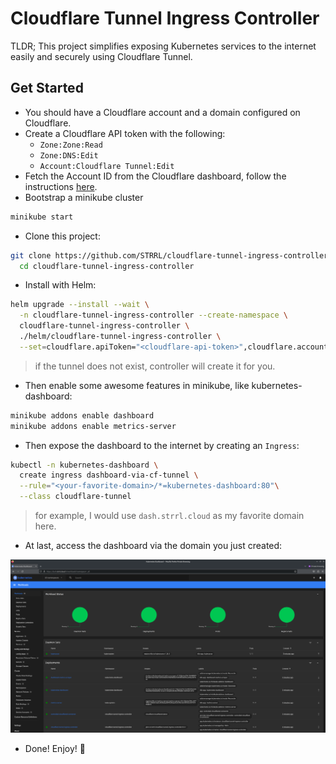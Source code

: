 # Cloudflare Tunnel Ingress Controller

TLDR; This project simplifies exposing Kubernetes services to the internet easily and securely using Cloudflare Tunnel.

## Get Started

- You should have a Cloudflare account and a domain configured on Cloudflare.
- Create a Cloudflare API token with the following:
  - `Zone:Zone:Read`
  - `Zone:DNS:Edit`
  - `Account:Cloudflare Tunnel:Edit`
- Fetch the Account ID from the Cloudflare dashboard, follow the instructions [here](https://developers.cloudflare.com/fundamentals/get-started/basic-tasks/find-account-and-zone-ids/).
- Bootstrap a minikube cluster

```bash
minikube start
```

- Clone this project:

```bash
git clone https://github.com/STRRL/cloudflare-tunnel-ingress-controller && \
  cd cloudflare-tunnel-ingress-controller
```

- Install with Helm:

```bash
helm upgrade --install --wait \
  -n cloudflare-tunnel-ingress-controller --create-namespace \
  cloudflare-tunnel-ingress-controller \
  ./helm/cloudflare-tunnel-ingress-controller \
  --set=cloudflare.apiToken="<cloudflare-api-token>",cloudflare.accountId="<cloudflare-account-id>",cloudflare.tunnelName="<your-favorite-tunnel-name>" 
```

> if the tunnel does not exist, controller will create it for you.

- Then enable some awesome features in minikube, like kubernetes-dashboard:

```bash
minikube addons enable dashboard
minikube addons enable metrics-server
```

- Then expose the dashboard to the internet by creating an `Ingress`:

```bash
kubectl -n kubernetes-dashboard \
  create ingress dashboard-via-cf-tunnel \
  --rule="<your-favorite-domain>/*=kubernetes-dashboard:80"\
  --class cloudflare-tunnel
```

> for example, I would use `dash.strrl.cloud` as my favorite domain here.

- At last, access the dashboard via the domain you just created:

![dash.strrl.cloud](./static/dash.strrl.cloud.png)

- Done! Enjoy! 🎉
